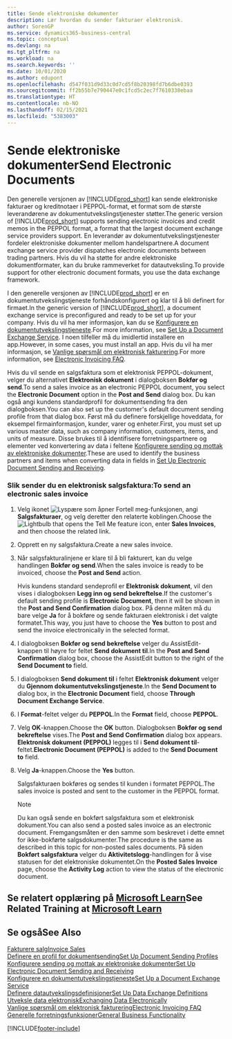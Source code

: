 ```yaml
---
title: Sende elektroniske dokumenter
description: Lær hvordan du sender fakturaer elektronisk.
author: SorenGP
ms.service: dynamics365-business-central
ms.topic: conceptual
ms.devlang: na
ms.tgt_pltfrm: na
ms.workload: na
ms.search.keywords: ''
ms.date: 10/01/2020
ms.author: edupont
ms.openlocfilehash: d547f031d9d33c0d7cd5f8b20398fd7b6dbe0393
ms.sourcegitcommit: ff2b55b7e790447e0c1fcd5c2ec7f7610338ebaa
ms.translationtype: HT
ms.contentlocale: nb-NO
ms.lasthandoff: 02/15/2021
ms.locfileid: "5383003"
---
```

# <a name="send-electronic-documents"></a><span data-ttu-id="15ef2-103">Sende elektroniske dokumenter</span><span class="sxs-lookup"><span data-stu-id="15ef2-103">Send Electronic Documents</span></span>

<span data-ttu-id="15ef2-104">Den generelle versjonen av [!INCLUDE[prod_short](includes/prod_short.md)] kan sende elektroniske fakturaer og kreditnotaer i PEPPOL-format, et format som de største leverandørene av dokumentutvekslingstjenester støtter.</span><span class="sxs-lookup"><span data-stu-id="15ef2-104">The generic version of [!INCLUDE[prod_short](includes/prod_short.md)] supports sending electronic invoices and credit memos in the PEPPOL format, a format that the largest document exchange service providers support.</span></span> <span data-ttu-id="15ef2-105">En leverandør av dokumentutvekslingstjenester fordeler elektroniske dokumenter mellom handelspartnere.</span><span class="sxs-lookup"><span data-stu-id="15ef2-105">A document exchange service provider dispatches electronic documents between trading partners.</span></span> <span data-ttu-id="15ef2-106">Hvis du vil ha støtte for andre elektroniske dokumentformater, kan du bruke rammeverket for datautveksling.</span><span class="sxs-lookup"><span data-stu-id="15ef2-106">To provide support for other electronic document formats, you use the data exchange framework.</span></span>  

 <span data-ttu-id="15ef2-107">I den generelle versjonen av [!INCLUDE[prod_short](includes/prod_short.md)] er en dokumentutvekslingstjeneste forhåndskonfigurert og klar til å bli definert for firmaet.</span><span class="sxs-lookup"><span data-stu-id="15ef2-107">In the generic version of [!INCLUDE[prod_short](includes/prod_short.md)], a document exchange service is preconfigured and ready to be set up for your company.</span></span> <span data-ttu-id="15ef2-108">Hvis du vil ha mer informasjon, kan du se [Konfigurere en dokumentutvekslingstjeneste](across-how-to-set-up-a-document-exchange-service.md).</span><span class="sxs-lookup"><span data-stu-id="15ef2-108">For more information, see [Set Up a Document Exchange Service](across-how-to-set-up-a-document-exchange-service.md).</span></span> <span data-ttu-id="15ef2-109">I noen tilfeller må du imidlertid installere en app.</span><span class="sxs-lookup"><span data-stu-id="15ef2-109">However, in some cases, you must install an app.</span></span> <span data-ttu-id="15ef2-110">Hvis du vil ha mer informasjon, se [Vanlige spørsmål om elektronisk fakturering](faq-electronic-invoicing.yml).</span><span class="sxs-lookup"><span data-stu-id="15ef2-110">For more information, see [Electronic Invoicing FAQ](faq-electronic-invoicing.yml).</span></span>  

 <span data-ttu-id="15ef2-111">Hvis du vil sende en salgsfaktura som et elektronisk PEPPOL-dokument, velger du alternativet **Elektronisk dokument** i dialogboksen **Bokfør og send**.</span><span class="sxs-lookup"><span data-stu-id="15ef2-111">To send a sales invoice as an electronic PEPPOL document, you select the **Electronic Document** option in the **Post and Send** dialog box.</span></span> <span data-ttu-id="15ef2-112">Du kan også angi kundens standardprofil for dokumentsending fra den dialogboksen.</span><span class="sxs-lookup"><span data-stu-id="15ef2-112">You can also set up the customer's default document sending profile from that dialog box.</span></span> <span data-ttu-id="15ef2-113">Først må du definere forskjellige hoveddata, for eksempel firmainformasjon, kunder, varer og enheter.</span><span class="sxs-lookup"><span data-stu-id="15ef2-113">First, you must set up various master data, such as company information, customers, items, and units of measure.</span></span> <span data-ttu-id="15ef2-114">Disse brukes til å identifisere forretningspartnere og elementer ved konvertering av data i feltene [Konfigurere sending og mottak av elektroniske dokumenter](across-how-to-set-up-electronic-document-sending-and-receiving.md).</span><span class="sxs-lookup"><span data-stu-id="15ef2-114">These are used to identify the business partners and items when converting data in fields in [Set Up Electronic Document Sending and Receiving](across-how-to-set-up-electronic-document-sending-and-receiving.md).</span></span>  

### <a name="to-send-an-electronic-sales-invoice"></a><span data-ttu-id="15ef2-115">Slik sender du en elektronisk salgsfaktura:</span><span class="sxs-lookup"><span data-stu-id="15ef2-115">To send an electronic sales invoice</span></span>

1. <span data-ttu-id="15ef2-116">Velg ikonet ![Lyspære som åpner Fortell meg-funksjonen](media/ui-search/search_small.png "Fortell hva du vil gjøre"), angi **Salgsfakturaer**, og velg deretter den relaterte koblingen.</span><span class="sxs-lookup"><span data-stu-id="15ef2-116">Choose the ![Lightbulb that opens the Tell Me feature](media/ui-search/search_small.png "Tell me what you want to do") icon, enter **Sales Invoices**, and then choose the related link.</span></span>  

2. <span data-ttu-id="15ef2-117">Opprett en ny salgsfaktura.</span><span class="sxs-lookup"><span data-stu-id="15ef2-117">Create a new sales invoice.</span></span>  

3. <span data-ttu-id="15ef2-118">Når salgsfakturalinjene er klare til å bli fakturert, kan du velge handlingen **Bokfør og send**.</span><span class="sxs-lookup"><span data-stu-id="15ef2-118">When the sales invoice is ready to be invoiced, choose the **Post and Send** action.</span></span>  

     <span data-ttu-id="15ef2-119">Hvis kundens standard sendeprofil er **Elektronisk dokument**, vil den vises i dialogboksen **Legg inn og send bekreftelse**.</span><span class="sxs-lookup"><span data-stu-id="15ef2-119">If the customer's default sending profile is **Electronic Document**, then it will be shown in the **Post and Send Confirmation** dialog box.</span></span> <span data-ttu-id="15ef2-120">På denne måten må du bare velge **Ja** for å bokføre og sende fakturaen elektronisk i det valgte formatet.</span><span class="sxs-lookup"><span data-stu-id="15ef2-120">This way, you just have to choose the **Yes** button to post and send the invoice electronically in the selected format.</span></span>  

4. <span data-ttu-id="15ef2-121">I dialogboksen **Bokfør og send bekreftelse** velger du AssistEdit-knappen til høyre for feltet **Send dokument til**.</span><span class="sxs-lookup"><span data-stu-id="15ef2-121">In the **Post and Send Confirmation** dialog box, choose the AssistEdit button to the right of the **Send Document to** field.</span></span>  

5. <span data-ttu-id="15ef2-122">I dialogboksen **Send dokument til** i feltet **Elektronisk dokument** velger du **Gjennom dokumentutvekslingstjeneste**.</span><span class="sxs-lookup"><span data-stu-id="15ef2-122">In the **Send Document to** dialog box, in the **Electronic Document** field, choose **Through Document Exchange Service**.</span></span>  

6. <span data-ttu-id="15ef2-123">I **Format**-feltet velger du **PEPPOL**.</span><span class="sxs-lookup"><span data-stu-id="15ef2-123">In the **Format** field, choose **PEPPOL**.</span></span>  

7. <span data-ttu-id="15ef2-124">Velg **OK**-knappen.</span><span class="sxs-lookup"><span data-stu-id="15ef2-124">Choose the **OK** button.</span></span> <span data-ttu-id="15ef2-125">Dialogboksen **Bokfør og send bekreftelse** vises.</span><span class="sxs-lookup"><span data-stu-id="15ef2-125">The **Post and Send Confirmation** dialog box appears.</span></span> <span data-ttu-id="15ef2-126">**Elektronisk dokument (PEPPOL)** legges til i **Send dokument til**-feltet.</span><span class="sxs-lookup"><span data-stu-id="15ef2-126">**Electronic Document (PEPPOL)** is added to the **Send Document to** field.</span></span>  

8. <span data-ttu-id="15ef2-127">Velg **Ja**-knappen.</span><span class="sxs-lookup"><span data-stu-id="15ef2-127">Choose the **Yes** button.</span></span>  

     <span data-ttu-id="15ef2-128">Salgsfakturaen bokføres og sendes til kunden i formatet PEPPOL.</span><span class="sxs-lookup"><span data-stu-id="15ef2-128">The sales invoice is posted and sent to the customer in the PEPPOL format.</span></span>  

    > [!NOTE]  
    >  <span data-ttu-id="15ef2-129">Du kan også sende en bokført salgsfaktura som et elektronisk dokument.</span><span class="sxs-lookup"><span data-stu-id="15ef2-129">You can also send a posted sales invoice as an electronic document.</span></span> <span data-ttu-id="15ef2-130">Fremgangsmåten er den samme som beskrevet i dette emnet for ikke-bokførte salgsdokumenter.</span><span class="sxs-lookup"><span data-stu-id="15ef2-130">The procedure is the same as described in this topic for non-posted sales documents.</span></span> <span data-ttu-id="15ef2-131">På siden **Bokført salgsfaktura** velger du **Aktivitetslogg**-handlingen for å vise statusen for det elektroniske dokumentet.</span><span class="sxs-lookup"><span data-stu-id="15ef2-131">On the **Posted Sales Invoice** page, choose the **Activity Log** action to view the status of the electronic document.</span></span>  

## <a name="see-related-training-at-microsoft-learn"></a><span data-ttu-id="15ef2-132">Se relatert opplæring på [Microsoft Learn](/learn/modules/electronic-documents-dynamics-365-business-central/index)</span><span class="sxs-lookup"><span data-stu-id="15ef2-132">See Related Training at [Microsoft Learn](/learn/modules/electronic-documents-dynamics-365-business-central/index)</span></span>

## <a name="see-also"></a><span data-ttu-id="15ef2-133">Se også</span><span class="sxs-lookup"><span data-stu-id="15ef2-133">See Also</span></span>

[<span data-ttu-id="15ef2-134">Fakturere salg</span><span class="sxs-lookup"><span data-stu-id="15ef2-134">Invoice Sales</span></span>](sales-how-invoice-sales.md)  
[<span data-ttu-id="15ef2-135">Definere en profil for dokumentsending</span><span class="sxs-lookup"><span data-stu-id="15ef2-135">Set Up Document Sending Profiles</span></span>](sales-how-setup-document-send-profiles.md)  
[<span data-ttu-id="15ef2-136">Konfigurere sending og mottak av elektroniske dokumenter</span><span class="sxs-lookup"><span data-stu-id="15ef2-136">Set Up Electronic Document Sending and Receiving</span></span>](across-how-to-set-up-electronic-document-sending-and-receiving.md)  
[<span data-ttu-id="15ef2-137">Konfigurere en dokumentutvekslingstjeneste</span><span class="sxs-lookup"><span data-stu-id="15ef2-137">Set Up a Document Exchange Service</span></span>](across-how-to-set-up-a-document-exchange-service.md)  
[<span data-ttu-id="15ef2-138">Definere datautvekslingsdefinisjoner</span><span class="sxs-lookup"><span data-stu-id="15ef2-138">Set Up Data Exchange Definitions</span></span>](across-how-to-set-up-data-exchange-definitions.md)  
[<span data-ttu-id="15ef2-139">Utveksle data elektronisk</span><span class="sxs-lookup"><span data-stu-id="15ef2-139">Exchanging Data Electronically</span></span>](across-data-exchange.md)  
[<span data-ttu-id="15ef2-140">Vanlige spørsmål om elektronisk fakturering</span><span class="sxs-lookup"><span data-stu-id="15ef2-140">Electronic Invoicing FAQ</span></span>](faq-electronic-invoicing.yml)  
[<span data-ttu-id="15ef2-141">Generelle forretningsfunksjoner</span><span class="sxs-lookup"><span data-stu-id="15ef2-141">General Business Functionality</span></span>](ui-across-business-areas.md)  


[!INCLUDE[footer-include](includes/footer-banner.md)]